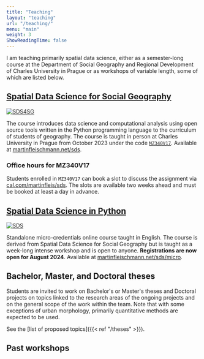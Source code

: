 ```yaml
---
title: "Teaching"
layout: "teaching"
url: "/teaching/"
menu: "main"
weight: 3
ShowReadingTime: false
---
```


I am teaching primarily spatial data science, either as a semester-long course at the Department of Social Geography and Regional Development of Charles University in Prague or as workshops of variable length, some of which are listed below.


## [Spatial Data Science for Social Geography](https://martinfleischmann.net/sds)

[![SDS4SG](https://martinfleischmann.net/sds/_assets/logo.svg#floatleft)](https://martinfleischmann.net/sds)

The course introduces data science and computational analysis using open source tools written in the Python programming language to the curriculum of students of geography. The course is taught in person at Charles University in Prague from October 2023 under the code [`MZ340V17`](https://is.cuni.cz/studium/predmety/index.php?do=predmet&kod=MZ340V17&dlpar=YToxOntzOjg6InByZWRtZXR5IjthOjE6e3M6Mzoic2tyIjtzOjQ6IjIwMjMiO319). Available at [martinfleischmann.net/sds](https://martinfleischmann.net/sds).

### Office hours for MZ340V17

Students enrolled in `MZ340V17` can book a slot to discuss the assignment via [cal.com/martinfleis/sds](https://cal.com/martinfleis/sds). The slots are available two weeks ahead and must be booked at least a day in advance.

## [Spatial Data Science in Python](https://martinfleischmann.net/sds/micro)

[![SDS](https://martinfleischmann.net/sds/_assets/logo_micro.svg#floatleft)](https://martinfleischmann.net/sds)

Standalone micro-credentials online course taught in English. The course is derived from Spatial Data Science for Social Geography but is taught as a week-long intense workshop and is open to anyone. **Registrations are now open for August 2024**. Available at [martinfleischmann.net/sds/micro](https://martinfleischmann.net/sds/micro).

## Bachelor, Master, and Doctoral theses

Students are invited to work on Bachelor's or Master's theses and Doctoral projects on topics linked to the research areas of the ongoing projects and on the general scope of the work within the team. Note that with some exceptions of urban morphology, primarily quantitative methods are expected to be used.

See the [list of proposed topics]({{< ref "/theses" >}}).

## Past workshops
